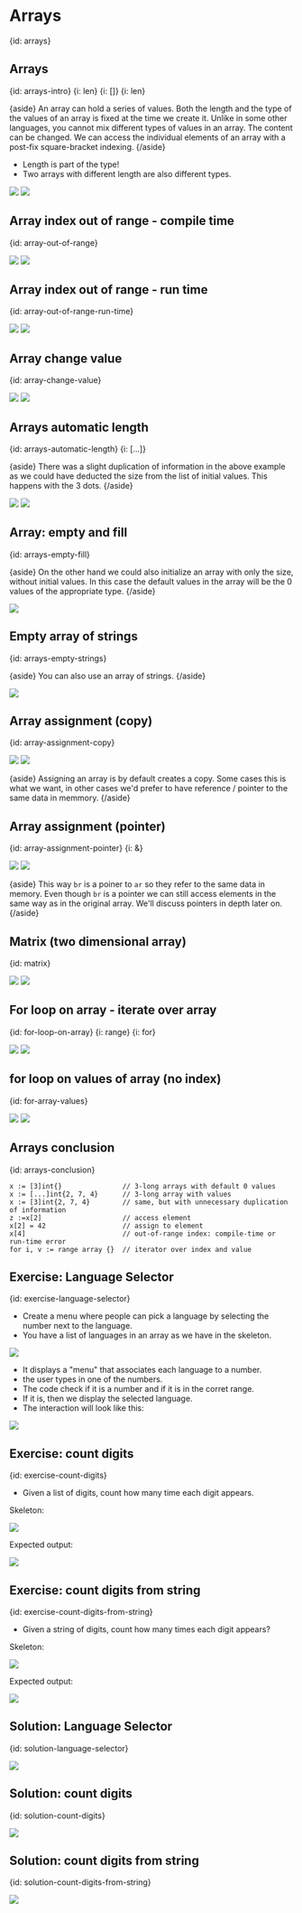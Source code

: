 # Arrays
{id: arrays}

## Arrays
{id: arrays-intro}
{i: len}
{i: []}
{i: len}

{aside}
An array can hold a series of values. Both the length and the type of the values of an array is fixed at the time we create it.
Unlike in some other languages, you cannot mix different types of values in an array.
The content can be changed.
We can access the individual elements of an array with a post-fix square-bracket indexing.
{/aside}

* Length is part of the type!
* Two arrays with different length are also different types.

![](examples/array/array.go)
![](examples/array/array.out)

## Array index out of range - compile time
{id: array-out-of-range}

![](examples/array-out-of-range/array_out_of_range.go)
![](examples/array-out-of-range/array_out_of_range.out)

## Array index out of range - run time
{id: array-out-of-range-run-time}

![](examples/array-index/array_index.go)
![](examples/array-index/array_index.out)

## Array change value
{id: array-change-value}

![](examples/array-change-value/array_change_value.go)
![](examples/array-change-value/array_change_value.out)


## Arrays automatic length
{id: arrays-automatic-length}
{i: [...]}

{aside}
There was a slight duplication of information in the above example as we could have deducted the size from the list of initial values. This happens with the 3 dots.
{/aside}

![](examples/array-auto-length/array_auto_length.go)
![](examples/array-auto-length/array_auto_length.out)




## Array: empty and fill
{id: arrays-empty-fill}

{aside}
On the other hand we could also initialize an array with only the size, without initial values. In this case the default values in the array will be the 0 values of the appropriate type.
{/aside}

![](examples/array-fill/array_fill.go)


## Empty array of strings
{id: arrays-empty-strings}

{aside}
You can also use an array of strings.
{/aside}

![](examples/array-empty-strings/array_empty_strings.go)



## Array assignment (copy)
{id: array-assignment-copy}


![](examples/array-assignment/array_assignment.go)
![](examples/array-assignment/array_assignment.out)

{aside}
Assigning an array is by default creates a copy.
Some cases this is what we want, in other cases we'd prefer to have reference / pointer to the same data in memmory.
{/aside}


## Array assignment (pointer)
{id: array-assignment-pointer}
{i: &}

![](examples/array-assignment-pointer/array_assignment_pointer.go)
![](examples/array-assignment-pointer/array_assignment_pointer.out)

{aside}
This way `br` is a poiner to `ar` so they refer to the same data in memory. Even though `br` is a pointer we can still access elements in the same way as in the original array.
We'll discuss pointers in depth later on.
{/aside}

## Matrix (two dimensional array)
{id: matrix}

![](examples/array-matrix/array_matrix.go)
![](examples/array-matrix/array_matrix.out)

## For loop on array - iterate over array
{id: for-loop-on-array}
{i: range}
{i: for}

![](examples/loop-on-array/loop_on_array.go)
![](examples/loop-on-array/loop_on_array.out)

## for loop on values of array (no index)
{id: for-array-values}

![](examples/for-array-values/for_array_values.go)
![](examples/for-array-values/for_array_values.out)


## Arrays conclusion
{id: arrays-conclusion}

```
x := [3]int{}               // 3-long arrays with default 0 values
x := [...]int{2, 7, 4}      // 3-long array with values
x := [3]int{2, 7, 4}        // same, but with unnecessary duplication of information
z :=x[2]                    // access element 
x[2] = 42                   // assign to element
x[4]                        // out-of-range index: compile-time or run-time error
for i, v := range array {}  // iterator over index and value 
```

## Exercise: Language Selector
{id: exercise-language-selector}

* Create a menu where people can pick a language by selecting the number next to the language.
* You have a list of languages in an array as we have in the skeleton.

![](examples/language-selector-skeleton/language_selector_skeleton.go)

* It displays a "menu" that associates each language to a number.
* the user types in one of the numbers.
* The code check if it is a number and if it is in the corret range.
* If it is, then we display the selected language.
* The interaction will look like this:

![](examples/language-selector/language_selector.out)


## Exercise: count digits
{id: exercise-count-digits}

* Given a list of digits, count how many time each digit appears.

Skeleton:

![](examples/count-digits-skeleton/count_digits_skeleton.go)

Expected output:

![](examples/count-digits/count_digits.out)


## Exercise: count digits from string
{id: exercise-count-digits-from-string}

* Given a string of digits, count how many times each digit appears?

Skeleton:

![](examples/count-digits-from-string-skeleton/count_digits_from_string_skeleton.go)

Expected output:

![](examples/count-digits-from-string/count_digits_from_string.out)


## Solution: Language Selector
{id: solution-language-selector}

![](examples/language-selector/language_selector.go)

## Solution: count digits
{id: solution-count-digits}

![](examples/count-digits/count_digits.go)

## Solution: count digits from string
{id: solution-count-digits-from-string}

![](examples/count-digits-from-string/count_digits_from_string.go)

